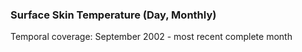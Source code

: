### Surface Skin Temperature (Day, Monthly)
Temporal coverage: September 2002 - most recent complete month
